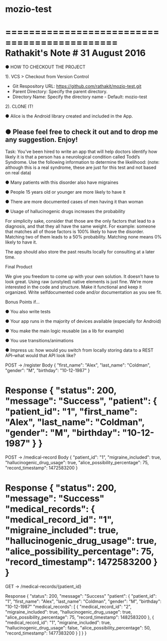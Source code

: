 # mozio-test
=============================================
Rathakit's Note # 31 August 2016
=============================================
●  HOW TO CHECKOUT THE PROJECT

1).  VCS > Checkout from Version Control
- Git Respository URL: https://github.com/rathakit/mozio-test.git
- Parent Directory: Specify the parent directory.
- Directory Name: Specify the directory name - Default: mozio-test

2). CLONE IT!

●  Alice is the Android library created and included in the App.

●  Please feel free to check it out and to drop me any suggestion. 
Enjoy!
---------------------------------------------
Task:
You’ve been hired to write an app that will help doctors identify how likely it is that a person has a neurological condition called Todd’s Syndrome. Use the following information to determine the likelihood: (note: although this is a real syndrome, these are just for this test and not based on real data)

●  Many patients with this disorder also have migraines

●  People 15 years old or younger are more likely to have it

●  There are more documented cases of men having it than woman

●  Usage of hallucinogenic drugs increases the probability

For simplicity sake, consider that those are the only factors that lead to a diagnosis, and that they all have the same weight. For example: someone that matches all of those factors is 100% likely to have the disorder. Matching two of them leads to a 50% probability. Matching none means 0% likely to have it.

The app should also store the past results locally for consulting at a later time.

Final Product

We give you freedom to come up with your own solution. It doesn’t have to look great. Using raw (unstyled) native elements is just fine. We’re more interested in the code and structure. Make it functional and keep it organized. Write self­documented code and/or documentation as you see fit.

Bonus Points if...

●  You also write tests

●  Your app runs in the majority of devices available (especially for Android)

●  You make the main logic reusable (as a lib for example)

●  You use transitions/animations

● Impress us: how would you switch from locally storing data to a REST API–what would that API look like? 

POST -> /register
Body
{
	"first_name": "Alex",
	"last_name": "Coldman",
	"gender": "M",
	"birthday": "10-12-1987" 
}

Response
{
	"status": 200,
	"message": "Success",
	"patient": {
		"patient_id": "1",
		"first_name": "Alex",
		"last_name": "Coldman",
		"gender": "M",
		"birthday": "10-12-1987"
	}
}
===========================
POST -> /medical-record
Body
{
	"patient_id": "1",
	"migraine_included": true,
	"hallucinogenic_drug_usage": true,
	"alice_possibility_percentage": 75,
	"record_timestamp": 1472583200 
}

Response
{
	"status": 200,
	"message": "Success"
	"medical_records": {
		"medical_record_id": "1",
		"migraine_included": true,
		"hallucinogenic_drug_usage": true,
		"alice_possibility_percentage": 75,
		"record_timestamp": 1472583200 
	}
}
===========================
GET -> /medical-records/{patient_id}

Response
{
	"status": 200,
	"message": "Success"
	"patient": {
		"patient_id": "1",
		"first_name": "Alex",
		"last_name": "Coldman",
		"gender": "M",
		"birthday": "10-12-1987"
		"medical_records": [
			{
				"medical_record_id": "2",
				"migraine_included": true,
				"hallucinogenic_drug_usage": true,
				"alice_possibility_percentage": 75,
				"record_timestamp": 1482583200 
			},
			{
				"medical_record_id": "1",
				"migraine_included": true,
				"hallucinogenic_drug_usage": false,
				"alice_possibility_percentage": 50,
				"record_timestamp": 1477383200 
			}
		]
	}
}
